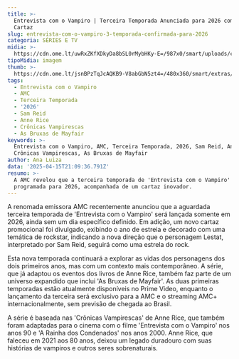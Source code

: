 ```yaml
---
title: >-
  Entrevista com o Vampiro | Terceira Temporada Anunciada para 2026 com Novo
  Cartaz
slug: entrevista-com-o-vampiro-3-temporada-confirmada-para-2026
categoria: SÉRIES E TV
midia: >-
  https://cdn.ome.lt/uwRxZKfXDkyDa8bSL0rMybHKy-E=/987x0/smart/uploads/conteudo/fotos/02_jg9IvMJ.jpg
tipoMidia: imagem
thumb: >-
  https://cdn.ome.lt/jsnBPzTqJcAQKB9-V8abGbN5zt4=/480x360/smart/extras/conteudos/01_HCnyCGn.jpg
tags:
  - Entrevista com o Vampiro
  - AMC
  - Terceira Temporada
  - '2026'
  - Sam Reid
  - Anne Rice
  - Crônicas Vampirescas
  - As Bruxas de Mayfair
keywords: >-
  Entrevista com o Vampiro, AMC, Terceira Temporada, 2026, Sam Reid, Anne Rice,
  Crônicas Vampirescas, As Bruxas de Mayfair
author: Ana Luiza
data: '2025-04-15T21:09:36.791Z'
resumo: >-
  A AMC revelou que a terceira temporada de 'Entrevista com o Vampiro' está
  programada para 2026, acompanhada de um cartaz inovador.
---
```


A renomada emissora AMC recentemente anunciou que a aguardada terceira temporada de 'Entrevista com o Vampiro' será lançada somente em 2026, ainda sem um dia específico definido. Em adição, um novo cartaz promocional foi divulgado, exibindo o ano de estreia e decorado com uma temática de rockstar, indicando a nova direção que o personagem Lestat, interpretado por Sam Reid, seguirá como uma estrela do rock.

<blockquote class="twitter-tweet"><a href="https://twitter.com/user/status/1912162828649222324"></a></blockquote>

Esta nova temporada continuará a explorar as vidas dos personagens dos dois primeiros anos, mas com um contexto mais contemporâneo. A série, que já adaptou os eventos dos livros de Anne Rice, também faz parte de um universo expandido que inclui 'As Bruxas de Mayfair'. As duas primeiras temporadas estão atualmente disponíveis no Prime Video, enquanto o lançamento da terceira será exclusivo para a AMC e o streaming AMC+ internacionalmente, sem previsão de chegada ao Brasil.

A série é baseada nas 'Crônicas Vampirescas' de Anne Rice, que também foram adaptadas para o cinema com o filme 'Entrevista com o Vampiro' nos anos 90 e 'A Rainha dos Condenados' nos anos 2000. Anne Rice, que faleceu em 2021 aos 80 anos, deixou um legado duradouro com suas histórias de vampiros e outros seres sobrenaturais.
